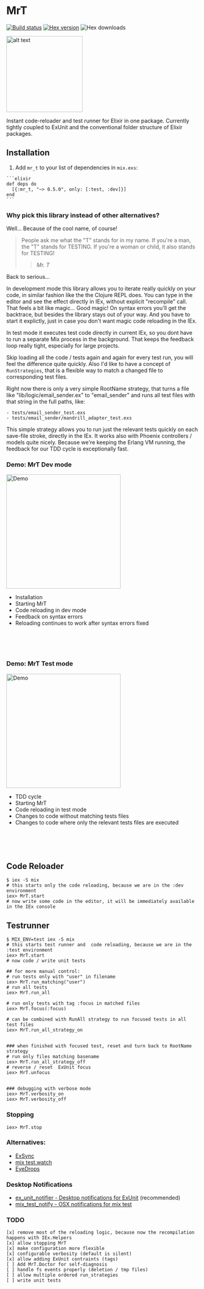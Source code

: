 # MrT

[![Build status](https://travis-ci.org/ruby2elixir/mr_t.svg "Build status")](https://travis-ci.org/ruby2elixir/mr_t)
[![Hex version](https://img.shields.io/hexpm/v/mr_t.svg "Hex version")](https://hex.pm/packages/mr_t)
![Hex downloads](https://img.shields.io/hexpm/dt/mr_t.svg "Hex downloads")


<img src="https://raw.githubusercontent.com/ruby2elixir/mr_t/master/docs/mr-t.jpg" alt="alt text" height="200">

Instant code-reloader and test runner for Elixir in one package.
Currently tightly coupled to ExUnit and the conventional folder structure of Elixir packages.

## Installation
  1. Add `mr_t` to your list of dependencies in `mix.exs`:

    ```elixir
    def deps do
      [{:mr_t, "~> 0.5.0", only: [:test, :dev]}]
    end
    ```

### Why pick this library instead of other alternatives?

Well... Because of the cool name, of course!

> People ask me what the "T" stands for in my name. If you're a man, the "T" stands for TESTING. If you're a woman or child, it also stands for TESTING!
>
>> <cite>Mr. T</cite>

Back to serious...

In development mode this library allows you to iterate really quickly on your code, in similar fashion like the the Clojure REPL does. You can type in the editor and see the effect directly in IEx, without explicit "recompile" call. That feels a bit like magic... Good magic! On syntax errors you'll get the backtrace, but besides the library stays out of your way. And you have to start it explictly, just in case you don't want magic code reloading in the IEx.

In test mode it executes test code directly in current IEx, so you dont have to run a separate Mix process in the background. That keeps the feedback loop really tight, especially for large projects.

Skip loading all the code / tests again and again for every test run, you will feel the difference quite quickly. Also I'd like to have a concept of `RunStrategies`, that is a flexible way to match a changed file to corresponding test files.

Right now there is only a very simple RootName strategy, that turns a file like "lib/logic/email_sender.ex" to "email_sender" and runs all test files with that string in the full paths, like:

    - tests/email_sender_test.exs
    - tests/email_sender/mandrill_adapter_test.exs

This simple strategy allows you to run just the relevant tests quickly on each save-file stroke, directly in the IEx. It works also with Phoenix controllers / models quite nicely. Because we're keeping the Erlang VM running, the feedback for our TDD cycle is exceptionally fast.

### Demo: MrT Dev mode
<img src="https://raw.githubusercontent.com/ruby2elixir/mr_t/master/docs/mrt_dev_mode.gif" alt="Demo" height="300">

- Installation
- Starting MrT
- Code reloading in dev mode
- Feedback on syntax errors
- Reloading continues to work after syntax errors fixed

<br />
<br />
<br />

### Demo: MrT Test mode
<img src="https://raw.githubusercontent.com/ruby2elixir/mr_t/master/docs/mrt_test_mode.gif" alt="Demo" height="300">

- TDD cycle
- Starting MrT
- Code reloading in test mode
- Changes to code without matching tests files
- Changes to code where only the relevant tests files are executed

<br />
<br />
<br />


## Code Reloader
    $ iex -S mix
    # this starts only the code reloading, because we are in the :dev environment
    iex> MrT.start
    # now write some code in the editor, it will be immediately available in the IEx console


## Testrunner
    $ MIX_ENV=test iex -S mix
    # this starts test runner and  code reloading, because we are in the :test environment
    iex> MrT.start
    # now code / write unit tests

    ## for more manual control:
    # run tests only with "user" in filename
    iex> MrT.run_matching("user")
    # run all tests
    iex> MrT.run_all

    # run only tests with tag :focus in matched files
    iex> MrT.focus(:focus)

    # can be combined with RunAll strategy to run focused tests in all test files
    iex> MrT.run_all_strategy_on


    ### when finished with focused test, reset and turn back to RootName strategy
    # run only files matching basename
    iex> MrT.run_all_strategy_off
    # reverse / reset  ExUnit focus
    iex> MrT.unfocus


    ### debugging with verbose mode
    iex> MrT.verbosity_on
    iex> MrT.verbosity_off


### Stopping
    iex> MrT.stop

### Alternatives:
  - [ExSync](https://github.com/falood/exsync/)
  - [mix test.watch](https://github.com/lpil/mix-test.watch/)
  - [EyeDrops](https://github.com/rkotze/eye_drops)

### Desktop Notifications
  - [ex_unit_notifier - Desktop notifications for ExUnit](https://github.com/navinpeiris/ex_unit_notifier) (recommended)
  - [mix_test_notify - OSX notifications for mix test](https://github.com/apdunston/mix_test_notify)

### TODO
    [x] remove most of the reloading logic, because now the recompilation happens with IEx.Helpers
    [x] allow stopping MrT
    [x] make configuration more flexible
    [x] configurable verbosity (default is silent)
    [x] allow adding ExUnit contraints (tags)
    [ ] Add MrT.Doctor for self-diagnosis
    [ ] handle fs events properly (deletion / tmp files)
    [ ] allow multiple ordered run_strategies
    [ ] write unit tests

